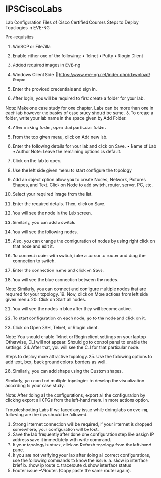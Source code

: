 # IPSCiscoLabs
Lab Configuration Files of Cisco Certified Courses
Steps to Deploy Topologies in EVE-NG

Pre-requisites
1. WinSCP or FileZilla
2. Enable either one of the following:
•	Telnet
•	Putty
•	Rlogin Client
3. Added required images in EVE-ng
4. Windows Client Side  https://www.eve-ng.net/index.php/download/
Steps:
1. Enter the provided credentials and sign in. 
 
2. After login, you will be required to first create a folder for your lab. 
 
Note: Make one case study for one chapter. Labs can be more than one in each lab however the basics of case study should be same. 
3. To create a folder, write your lab name in the space given by Add Folder. 
 
4. After making folder, open that particular folder. 
 
5. From the top given menu, click on Add new lab.
 
6. Enter the following details for your lab and click on Save.
•	Name of Lab
•	Author
Note: Leave the remaining options as default. 
 
7. Click on the lab to open. 
 

 
8. Use the left side given menu to start configure the topology. 
 
9. Add an object option allow you to create Nodes, Network, Pictures, Shapes, and Text. Click on Node to add switch, router, server, PC, etc. 
 
10. Select your required image from the list. 
 
11. Enter the required details. Then, click on Save.  
 
12. You will see the node in the Lab screen. 
 
13. Similarly, you can add a switch. 
 
14. You will see the following nodes. 
15. Also, you can change the configuration of nodes by using right click on that node and edit it. 
 
16. To connect router with switch, take a cursor to router and drag the connection to switch.
 
17. Enter the connection name and click on Save. 

 
18. You will see the blue connection between the nodes. 
 
Note: Similarly, you can connect and configure multiple nodes that are required for your topology. 
19. Now, click on More actions from left side given menu. 
20. Click on Start all nodes.
 
21. You will see the nodes in blue after they will become active. 
 
22. To start configuration on each node, go to the node and click on it. 
23. Click on Open SSH, Telnet, or Rlogin client.
 
Note: You should enable Telnet or Rlogin client settings on your laptop. Otherwise, CLI will not appear. Should go to control panel to enable the settings. 
24. After that, you will see the CLI for that particular node. 
 

Steps to deploy more attractive topology. 
25. Use the following options to add text, box, back ground colors, borders as well. 
 
 
26. Similarly, you can add shape using the Custom shapes.
 
 
 
Similarly, you can find multiple topologies to develop the visualization according to your case study. 
 
Note: After doing all the configurations, export all the configuration by clicking export all CFGs from the left-hand menu in more actions option. 

Troubleshooting Labs
If we faced any issue while doing labs on eve-ng, following are the tips should be followed.
1.	Strong internet connection will be required, if your internet is dropped somewhere, your configuration will be lost.
2.	Save the lab frequently after done one configuration step like assign IP address save it immediately with write command.
3.	If your topology is stuck, click on Refresh topology from the left-hand pane.
4.	If you are not verifying your lab after doing all correct configurations, use the following commands to know the issue.
a.	show ip interface brief
b.	show ip route
c.	traceroute <ip>
d.	show interface status   
5. Router issue –VRouter. (Copy paste the same router again).

